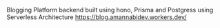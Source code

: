 Blogging Platform backend built using hono, Prisma and Postgress using Serverless Architecture
https://blog.amannabidev.workers.dev/
